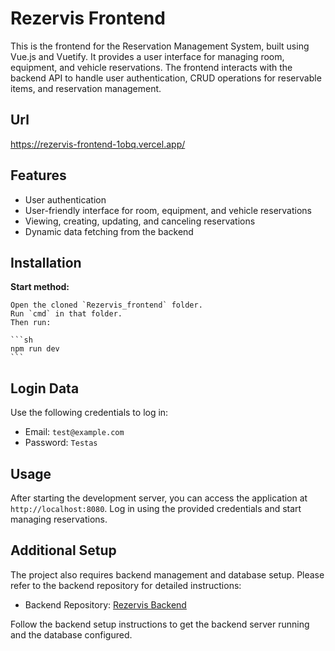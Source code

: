 # Rezervis Frontend

This is the frontend for the Reservation Management System, built using Vue.js and Vuetify. It provides a user interface for managing room, equipment, and vehicle reservations. The frontend interacts with the backend API to handle user authentication, CRUD operations for reservable items, and reservation management.

## Url
https://rezervis-frontend-1obq.vercel.app/

## Features

- User authentication
- User-friendly interface for room, equipment, and vehicle reservations
- Viewing, creating, updating, and canceling reservations
- Dynamic data fetching from the backend

## Installation

 **Start method:**

    Open the cloned `Rezervis_frontend` folder.
    Run `cmd` in that folder.
    Then run:

    ```sh
    npm run dev
    ```

## Login Data

Use the following credentials to log in:

- Email: `test@example.com`
- Password: `Testas`

## Usage

After starting the development server, you can access the application at `http://localhost:8080`. Log in using the provided credentials and start managing reservations. 

## Additional Setup

The project also requires backend management and database setup. Please refer to the backend repository for detailed instructions:

- Backend Repository: [Rezervis Backend](https://github.com/tadassolys/Rezervis_backend.git)

Follow the backend setup instructions to get the backend server running and the database configured.
